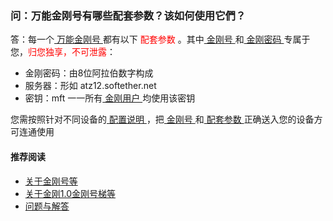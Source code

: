 ### 问：万能金刚号有哪些配套参数？该如何使用它們？

答：每一个[ 万能金刚号 ](https://a2zitpro.github.io/web/万能金刚号)都有以下<font color="Red"> 配套参数 </font>。其中[ 金刚号 ](https://a2zitpro.github.io/web/金刚号)和[ 金刚密码 ](https://a2zitpro.github.io/web/金刚号的配套参数)专属于您，<font color="Red">归您独享，不可泄露</font>：

- 金刚密码：由8位阿拉伯数字构成
- 服务器：形如 atz12.softether.net
- 密钥：mft 一一所有[ 金刚用户 ](https://a2zitpro.github.io/web/金刚用户)均使用该密钥

您需按照针对不同设备的[ 配置说明 ](https://a2zitpro.github.io/web/配置说明)，把[ 金刚号 ](https://a2zitpro.github.io/web/金刚号)和[ 配套参数 ](https://a2zitpro.github.io/web/金刚号的配套参数)正确送入您的设备方可连通使用

#### 推荐阅读

- [关于金刚号等](https://a2zitpro.github.io/web/列表-金刚号及相关问题)
- [关于金刚1.0金刚号梯等](https://a2zitpro.github.io/web/列表-关于金刚1.0配置金刚号型翻墙梯及相关问题)
- [问题与解答](https://a2zitpro.github.io/web/列表-问题与解答)
